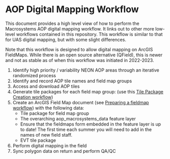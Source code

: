 # AOP Digital Mapping Workflow
This document provides a high level view of how to perform the Macrosystems AOP digital mapping workflow. It links out to other more low-level workflows contained in this repository. This workflow is similar to that for UAS digital mapping, but with some slight differences.

Note that this workflow is designed to allow digital mapping on ArcGIS FieldMaps. While there is an open source alternative (QField), this is newer and not as stable as of when this workflow was initiated in 2022-2023.

1. Identify high priority / variability NEON AOP areas through an iterative randomized process
2. Identify and record AOP tile names and field map groups
3. Access and download AOP tiles
10. Generate tile packages for each field map group: (use this [Tile Package Creation workflow](https://github.com/earthlab/macrosystems_fieldwork_hub/blob/main/low-level-workflows/create_tile_package.md))
11. Create an ArcGIS Field Map document (see [Preparing a fieldmap workflow](https://github.com/earthlab/macrosystems_fieldwork_hub/blob/main/low-level-workflows/prepare_fieldmap.md)) with the following data:
     * Tile package for field map group
     * The overarching aop_macrosystems_data feature layer
     * Ensure that the fieldmaps form embedded in the feature layer is up to date! The first time each summer you will need to add in the names of new field staff.
     * EVT tile package
11. Perform digital mapping in the field
12. Sync polygon data on return and perform QA/QC
